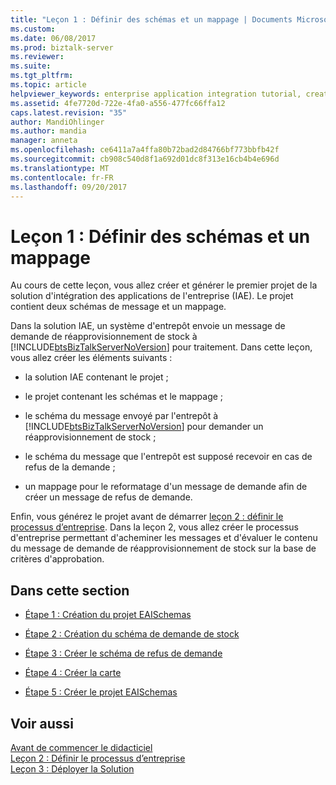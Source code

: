 ```yaml
---
title: "Leçon 1 : Définir des schémas et un mappage | Documents Microsoft"
ms.custom: 
ms.date: 06/08/2017
ms.prod: biztalk-server
ms.reviewer: 
ms.suite: 
ms.tgt_pltfrm: 
ms.topic: article
helpviewer_keywords: enterprise application integration tutorial, creating solutions
ms.assetid: 4fe7720d-722e-4fa0-a556-477fc66ffa12
caps.latest.revision: "35"
author: MandiOhlinger
ms.author: mandia
manager: anneta
ms.openlocfilehash: ce6411a7a4ffa80b72bad2d84766bf773bbfb42f
ms.sourcegitcommit: cb908c540d8f1a692d01dc8f313e16cb4b4e696d
ms.translationtype: MT
ms.contentlocale: fr-FR
ms.lasthandoff: 09/20/2017
---
```

# <a name="lesson-1-define-schemas-and-a-map"></a>Leçon 1 : Définir des schémas et un mappage
Au cours de cette leçon, vous allez créer et générer le premier projet de la solution d'intégration des applications de l'entreprise (IAE). Le projet contient deux schémas de message et un mappage.  
  
 Dans la solution IAE, un système d'entrepôt envoie un message de demande de réapprovisionnement de stock à [!INCLUDE[btsBizTalkServerNoVersion](../includes/btsbiztalkservernoversion-md.md)] pour traitement. Dans cette leçon, vous allez créer les éléments suivants :  
  
-   la solution IAE contenant le projet ;  
  
-   le projet contenant les schémas et le mappage ;  
  
-   le schéma du message envoyé par l'entrepôt à [!INCLUDE[btsBizTalkServerNoVersion](../includes/btsbiztalkservernoversion-md.md)] pour demander un réapprovisionnement de stock ;  
  
-   le schéma du message que l'entrepôt est supposé recevoir en cas de refus de la demande ;  
  
-   un mappage pour le reformatage d'un message de demande afin de créer un message de refus de demande.  
  
 Enfin, vous générez le projet avant de démarrer [leçon 2 : définir le processus d’entreprise](../core/lesson-2-define-the-business-process.md). Dans la leçon 2, vous allez créer le processus d'entreprise permettant d'acheminer les messages et d'évaluer le contenu du message de demande de réapprovisionnement de stock sur la base de critères d'approbation.  
  
## <a name="in-this-section"></a>Dans cette section  
  
-   [Étape 1 : Création du projet EAISchemas](../core/step-1-create-eaischemas-project.md)  
  
-   [Étape 2 : Création du schéma de demande de stock](../core/step-2-create-the-inventory-request-schema.md)  
  
-   [Étape 3 : Créer le schéma de refus de demande](../core/step-3-create-the-request-decline-schema.md)  
  
-   [Étape 4 : Créer la carte](../core/step-4-create-the-map.md)  
  
-   [Étape 5 : Créer le projet EAISchemas](../core/step-5-build-the-eaischemas-project.md)  
  
## <a name="see-also"></a>Voir aussi  
 [Avant de commencer le didacticiel](../core/before-you-begin-the-tutorial.md)   
 [Leçon 2 : Définir le processus d’entreprise](../core/lesson-2-define-the-business-process.md)   
 [Leçon 3 : Déployer la Solution](../core/lesson-3-deploy-the-solution.md)